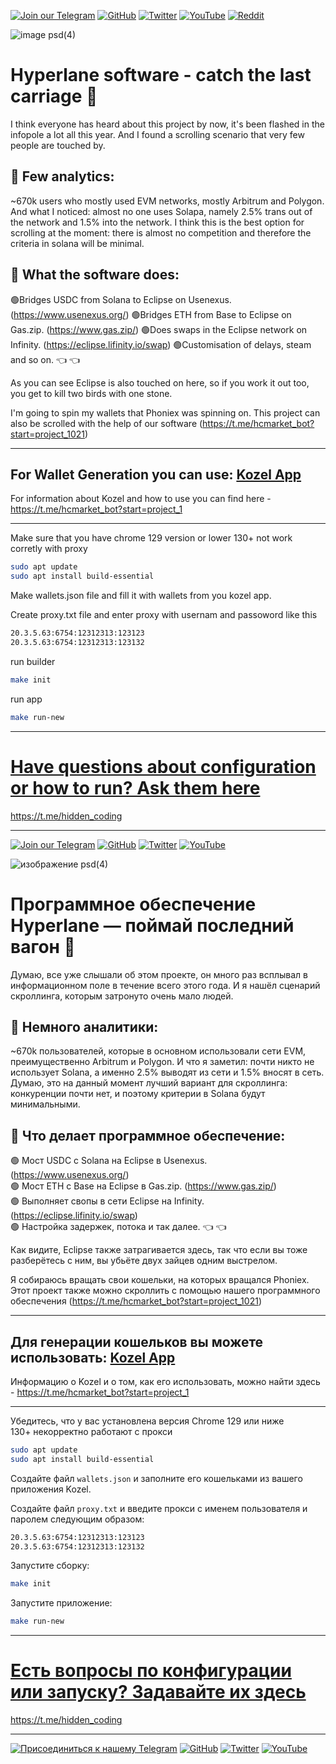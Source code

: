 [![Join our Telegram](https://img.shields.io/badge/Telegram-2CA5E0?style=for-the-badge&logo=telegram&logoColor=white)](https://t.me/hidden_coding)
[![GitHub](https://img.shields.io/badge/GitHub-181717?style=for-the-badge&logo=github&logoColor=white)](https://github.com/aero25x)
[![Twitter](https://img.shields.io/badge/Twitter-1DA1F2?style=for-the-badge&logo=x&logoColor=white)](https://x.com/aero25x)
[![YouTube](https://img.shields.io/badge/YouTube-FF0000?style=for-the-badge&logo=youtube&logoColor=white)](https://www.youtube.com/@flaming_chameleon)
[![Reddit](https://img.shields.io/badge/Reddit-FF3A00?style=for-the-badge&logo=reddit&logoColor=white)](https://www.reddit.com/r/HiddenCode/)



![image psd(4)](https://github.com/user-attachments/assets/42d5c80e-2256-4290-a401-429b57d19205)



# Hyperlane software - catch the last carriage 🚂

I think everyone has heard about this project by now, it's been flashed in the infopole a lot all this year. And I found a scrolling scenario that very few people are touched by.

## 💯 Few analytics:
~670k users who mostly used EVM networks, mostly Arbitrum and Polygon. And what I noticed: almost no one uses Solapa, namely 2.5% trans out of the network and 1.5% into the network. I think this is the best option for scrolling at the moment: there is almost no competition and therefore the criteria in solana will be minimal.

## 📱 What the software does: 

🟢Bridges USDC from Solana to Eclipse on Usenexus. (https://www.usenexus.org/)
🟢Bridges ETH from Base to Eclipse on Gas.zip. (https://www.gas.zip/)
🟢Does swaps in the Eclipse network on Infinity. (https://eclipse.lifinity.io/swap)
🟢Customisation of delays, steam and so on. 👈 👈

As you can see Eclipse is also touched on here, so if you work it out too, you get to kill two birds with one stone. 

I'm going to spin my wallets that Phoniex was spinning on. This project can also be scrolled with the help of our software (https://t.me/hcmarket_bot?start=project_1021)

---

 ## For Wallet Generation you can use: [Kozel App](https://github.com/dry-com/kozel)

For information about Kozel and how to use you can find here - https://t.me/hcmarket_bot?start=project_1

---





Make sure that you have chrome 129 version or lower
130+ not work corretly with proxy



```bash
sudo apt update
sudo apt install build-essential
```

Make wallets.json file and fill it with wallets from you kozel app.

Create proxy.txt file and enter proxy with usernam and passoword like this

```proxy.txt
20.3.5.63:6754:12312313:123123
20.3.5.63:6754:12312313:123132
```

run builder

```bash
make init
```

run app

```bash
make run-new
```

---

# [Have questions about configuration or how to run? Ask them here](https://t.me/hidden_coding)
https://t.me/hidden_coding

---



[![Join our Telegram](https://img.shields.io/badge/Telegram-2CA5E0?style=for-the-badge&logo=telegram&logoColor=white)](https://t.me/hidden_coding)
[![GitHub](https://img.shields.io/badge/GitHub-181717?style=for-the-badge&logo=github&logoColor=white)](https://github.com/aero25x)
[![Twitter](https://img.shields.io/badge/Twitter-1DA1F2?style=for-the-badge&logo=x&logoColor=white)](https://x.com/aero25x)
[![YouTube](https://img.shields.io/badge/YouTube-FF0000?style=for-the-badge&logo=youtube&logoColor=white)](https://www.youtube.com/@flaming_chameleon)




![изображение psd(4)](https://github.com/user-attachments/assets/42d5c80e-2256-4290-a401-429b57d19205)



# Программное обеспечение Hyperlane — поймай последний вагон 🚂

Думаю, все уже слышали об этом проекте, он много раз всплывал в информационном поле в течение всего этого года. И я нашёл сценарий скроллинга, которым затронуто очень мало людей.

## 💯 Немного аналитики:
~670k пользователей, которые в основном использовали сети EVM, преимущественно Arbitrum и Polygon. И что я заметил: почти никто не использует Solana, а именно 2.5% выводят из сети и 1.5% вносят в сеть. Думаю, это на данный момент лучший вариант для скроллинга: конкуренции почти нет, и поэтому критерии в Solana будут минимальными.

## 📱 Что делает программное обеспечение:

🟢 Мост USDC с Solana на Eclipse в Usenexus. (https://www.usenexus.org/)  
🟢 Мост ETH с Base на Eclipse в Gas.zip. (https://www.gas.zip/)  
🟢 Выполняет свопы в сети Eclipse на Infinity. (https://eclipse.lifinity.io/swap)  
🟢 Настройка задержек, потока и так далее. 👈 👈

Как видите, Eclipse также затрагивается здесь, так что если вы тоже разберётесь с ним, вы убьёте двух зайцев одним выстрелом.

Я собираюсь вращать свои кошельки, на которых вращался Phoniex. Этот проект также можно скроллить с помощью нашего программного обеспечения (https://t.me/hcmarket_bot?start=project_1021)

---

## Для генерации кошельков вы можете использовать: [Kozel App](https://github.com/dry-com/kozel)

Информацию о Kozel и о том, как его использовать, можно найти здесь - https://t.me/hcmarket_bot?start=project_1

---

Убедитесь, что у вас установлена версия Chrome 129 или ниже  
130+ некорректно работают с прокси

```bash
sudo apt update
sudo apt install build-essential
```

Создайте файл `wallets.json` и заполните его кошельками из вашего приложения Kozel.

Создайте файл `proxy.txt` и введите прокси с именем пользователя и паролем следующим образом:

```proxy.txt
20.3.5.63:6754:12312313:123123
20.3.5.63:6754:12312313:123132
```

Запустите сборку:

```bash
make init
```

Запустите приложение:

```bash
make run-new
```

---

# [Есть вопросы по конфигурации или запуску? Задавайте их здесь](https://t.me/hidden_coding)
https://t.me/hidden_coding

---

[![Присоединиться к нашему Telegram](https://img.shields.io/badge/Telegram-2CA5E0?style=for-the-badge&logo=telegram&logoColor=white)](https://t.me/hidden_coding)
[![GitHub](https://img.shields.io/badge/GitHub-181717?style=for-the-badge&logo=github&logoColor=white)](https://github.com/aero25x)
[![Twitter](https://img.shields.io/badge/Twitter-1DA1F2?style=for-the-badge&logo=x&logoColor=white)](https://x.com/aero25x)
[![YouTube](https://img.shields.io/badge/YouTube-FF0000?style=for-the-badge&logo=youtube&logoColor=white)](https://www.youtube.com/@flaming_chameleon)










